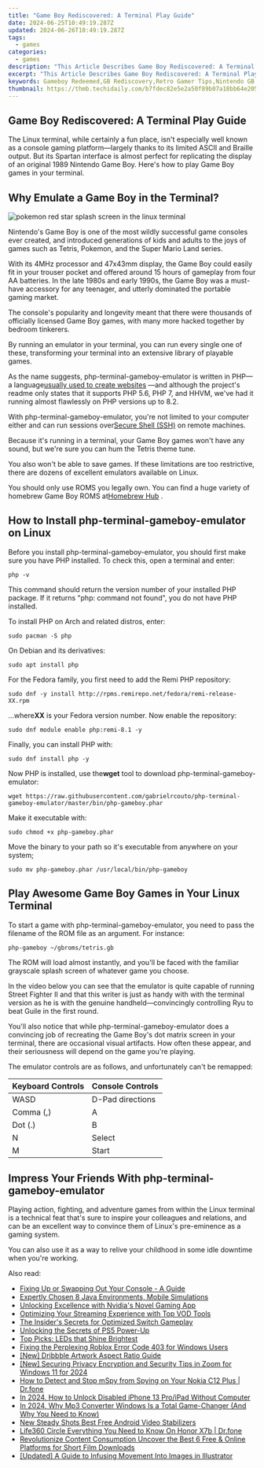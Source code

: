 ```yaml
---
title: "Game Boy Rediscovered: A Terminal Play Guide"
date: 2024-06-25T10:49:19.287Z
updated: 2024-06-26T10:49:19.287Z
tags:
  - games
categories:
  - games
description: "This Article Describes Game Boy Rediscovered: A Terminal Play Guide"
excerpt: "This Article Describes Game Boy Rediscovered: A Terminal Play Guide"
keywords: Gameboy Redeemed,GB Rediscovery,Retro Gamer Tips,Nintendo GB Guide,Terminal GB Basics,Classic GB Play,Vintage Game Boy
thumbnail: https://thmb.techidaily.com/b7fdec82e5e2a50f89b07a18bb64e205705f93d7819f0fe370579d848f9daaea.jpg
---
```


## Game Boy Rediscovered: A Terminal Play Guide

 The Linux terminal, while certainly a fun place, isn't especially well known as a console gaming platform—largely thanks to its limited ASCII and Braille output. But its Spartan interface is almost perfect for replicating the display of an original 1989 Nintendo Game Boy. Here's how to play Game Boy games in your terminal.

## Why Emulate a Game Boy in the Terminal?

![pokemon red star splash screen in the linux terminal](https://static1.makeuseofimages.com/wordpress/wp-content/uploads/2023/09/pokemon-red-star-splash-screen-in-the-linux-terminal.jpg)

 Nintendo's Game Boy is one of the most wildly successful game consoles ever created, and introduced generations of kids and adults to the joys of games such as Tetris, Pokemon, and the Super Mario Land series.

 With its 4MHz processor and 47x43mm display, the Game Boy could easily fit in your trouser pocket and offered around 15 hours of gameplay from four AA batteries. In the late 1980s and early 1990s, the Game Boy was a must-have accessory for any teenager, and utterly dominated the portable gaming market.

 The console's popularity and longevity meant that there were thousands of officially licensed Game Boy games, with many more hacked together by bedroom tinkerers.

 By running an emulator in your terminal, you can run every single one of these, transforming your terminal into an extensive library of playable games.

 As the name suggests, php-terminal-gameboy-emulator is written in PHP—a language[usually used to create websites](https://www.makeuseof.com/tag/build-simple-php-website/) —and although the project's readme only states that it supports PHP 5.6, PHP 7, and HHVM, we've had it running almost flawlessly on PHP versions up to 8.2.

 With php-terminal-gameboy-emulator, you're not limited to your computer either and can run sessions over[Secure Shell (SSH)](https://www.makeuseof.com/learn-how-to-manage-remote-access-via-ssh/) on remote machines.

 Because it's running in a terminal, your Game Boy games won't have any sound, but we're sure you can hum the Tetris theme tune.

 You also won't be able to save games. If these limitations are too restrictive, there are dozens of excellent emulators available on Linux.

 You should only use ROMS you legally own. You can find a huge variety of homebrew Game Boy ROMS at[Homebrew Hub](https://hh.gbdev.io/) .

## How to Install php-terminal-gameboy-emulator on Linux

 Before you install php-terminal-gameboy-emulator, you should first make sure you have PHP installed. To check this, open a terminal and enter:

`php -v`

 This command should return the version number of your installed PHP package. If it returns "php: command not found", you do not have PHP installed.

To install PHP on Arch and related distros, enter:

`sudo pacman -S php`

On Debian and its derivatives:

`sudo apt install php`

For the Fedora family, you first need to add the Remi PHP repository:

`sudo dnf -y install http://rpms.remirepo.net/fedora/remi-release-XX.rpm`

 ...where**XX** is your Fedora version number. Now enable the repository:

`sudo dnf module enable php:remi-8.1 -y`

Finally, you can install PHP with:

`sudo dnf install php -y`

 Now PHP is installed, use the**wget** tool to download php-terminal-gameboy-emulator:

`wget https://raw.githubusercontent.com/gabrielrcouto/php-terminal-gameboy-emulator/master/bin/php-gameboy.phar`

Make it executable with:

`sudo chmod +x php-gameboy.phar`

 Move the binary to your path so it's executable from anywhere on your system;

`sudo mv php-gameboy.phar /usr/local/bin/php-gameboy`

## Play Awesome Game Boy Games in Your Linux Terminal

 To start a game with php-terminal-gameboy-emulator, you need to pass the filename of the ROM file as an argument. For instance:

`php-gameboy ~/gbroms/tetris.gb`

 The ROM will load almost instantly, and you'll be faced with the familiar grayscale splash screen of whatever game you choose.

 In the video below you can see that the emulator is quite capable of running Street Fighter II and that this writer is just as handy with with the terminal version as he is with the genuine handheld—convincingly controlling Ryu to beat Guile in the first round.

 You'll also notice that while php-terminal-gameboy-emulator does a convincing job of recreating the Game Boy's dot matrix screen in your terminal, there are occasional visual artifacts. How often these appear, and their seriousness will depend on the game you're playing.

 The emulator controls are as follows, and unfortunately can't be remapped:

| Keyboard Controls | Console Controls |
| ----------------- | ---------------- |
| WASD              | D-Pad directions |
| Comma (,)         | A                |
| Dot (.)           | B                |
| N                 | Select           |
| M                 | Start            |

## Impress Your Friends With php-terminal-gameboy-emulator

 Playing action, fighting, and adventure games from within the Linux terminal is a technical feat that's sure to inspire your colleagues and relations, and can be an excellent way to convince them of Linux's pre-eminence as a gaming system.

 You can also use it as a way to relive your childhood in some idle downtime when you're working.


<ins class="adsbygoogle"
     style="display:block"
     data-ad-format="autorelaxed"
     data-ad-client="ca-pub-7571918770474297"
     data-ad-slot="1223367746"></ins>



<ins class="adsbygoogle"
     style="display:block"
     data-ad-client="ca-pub-7571918770474297"
     data-ad-slot="8358498916"
     data-ad-format="auto"
     data-full-width-responsive="true"></ins>

<span class="atpl-alsoreadstyle">Also read:</span>
<div><ul>
<li><a href="https://games-able.techidaily.com/fixing-up-or-swapping-out-your-console-a-guide/"><u>Fixing Up or Swapping Out Your Console - A Guide</u></a></li>
<li><a href="https://games-able.techidaily.com/expertly-chosen-8-java-environments-mobile-simulations/"><u>Expertly Chosen 8 Java Environments, Mobile Simulations</u></a></li>
<li><a href="https://games-able.techidaily.com/unlocking-excellence-with-nvidias-novel-gaming-app/"><u>Unlocking Excellence with Nvidia's Novel Gaming App</u></a></li>
<li><a href="https://games-able.techidaily.com/optimizing-your-streaming-experience-with-top-vod-tools/"><u>Optimizing Your Streaming Experience with Top VOD Tools</u></a></li>
<li><a href="https://games-able.techidaily.com/the-insiders-secrets-for-optimized-switch-gameplay/"><u>The Insider's Secrets for Optimized Switch Gameplay</u></a></li>
<li><a href="https://games-able.techidaily.com/unlocking-the-secrets-of-ps5-power-up/"><u>Unlocking the Secrets of PS5 Power-Up</u></a></li>
<li><a href="https://games-able.techidaily.com/top-picks-leds-that-shine-brightest/"><u>Top Picks: LEDs that Shine Brightest</u></a></li>
<li><a href="https://games-able.techidaily.com/fixing-the-perplexing-roblox-error-code-403-for-windows-users/"><u>Fixing the Perplexing Roblox Error Code 403 for Windows Users</u></a></li>
<li><a href="https://facebook-videos.techidaily.com/new-dribbble-artwork-aspect-ratio-guide/"><u>[New] Dribbble Artwork Aspect Ratio Guide</u></a></li>
<li><a href="https://fox-blue.techidaily.com/new-securing-privacy-encryption-and-security-tips-in-zoom-for-windows-11-for-2024/"><u>[New] Securing Privacy  Encryption and Security Tips in Zoom for Windows 11 for 2024</u></a></li>
<li><a href="https://location-social.techidaily.com/how-to-detect-and-stop-mspy-from-spying-on-your-nokia-c12-plus-drfone-by-drfone-virtual-android/"><u>How to Detect and Stop mSpy from Spying on Your Nokia C12 Plus | Dr.fone</u></a></li>
<li><a href="https://ios-unlock.techidaily.com/in-2024-how-to-unlock-disabled-iphone-13-proipad-without-computer-by-drfone-ios/"><u>In 2024, How to Unlock Disabled iPhone 13 Pro/iPad Without Computer</u></a></li>
<li><a href="https://video-content-creator.techidaily.com/in-2024-why-mp3-converter-windows-is-a-total-game-changer-and-why-you-need-to-know/"><u>In 2024, Why Mp3 Converter Windows Is a Total Game-Changer (And Why You Need to Know)</u></a></li>
<li><a href="https://ai-driven-video-production.techidaily.com/new-steady-shots-best-free-android-video-stabilizers/"><u>New Steady Shots Best Free Android Video Stabilizers</u></a></li>
<li><a href="https://fake-location.techidaily.com/life360-circle-everything-you-need-to-know-on-honor-x7b-drfone-by-drfone-virtual-android/"><u>Life360 Circle Everything You Need to Know On Honor X7b | Dr.fone</u></a></li>
<li><a href="https://youtube-video-recordings.techidaily.com/revolutionize-content-consumption-uncover-the-best-6-free-and-online-platforms-for-short-film-downloads/"><u>Revolutionize Content Consumption  Uncover the Best 6 Free & Online Platforms for Short Film Downloads</u></a></li>
<li><a href="https://extra-tips.techidaily.com/updated-a-guide-to-infusing-movement-into-images-in-illustrator/"><u>[Updated] A Guide to Infusing Movement Into Images in Illustrator</u></a></li>
</ul></div>
